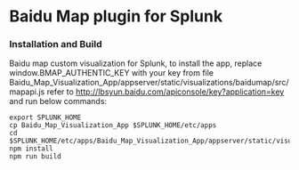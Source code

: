 # Baidu Map plugin for Splunk

### Installation and Build
Baidu map custom visualization for Splunk, to install the app, 
replace window.BMAP_AUTHENTIC_KEY with your key from file Baidu_Map_Visualization_App/appserver/static/visualizations/baidumap/src/mapapi.js  refer to http://lbsyun.baidu.com/apiconsole/key?application=key
and run below commands:
```
export SPLUNK_HOME
cp Baidu_Map_Visualization_App $SPLUNK_HOME/etc/apps
cd $SPLUNK_HOME/etc/apps/Baidu_Map_Visualization_App/appserver/static/visualizations
npm install
npm run build
```

